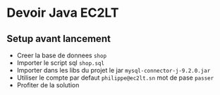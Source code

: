 # Devoir Java EC2LT

## Setup avant lancement

- Creer la base de donnees `shop`
- Importer le script sql `shop.sql`
- Importer dans les libs du projet le jar `mysql-connector-j-9.2.0.jar`
- Utiliser le compte par defaut `philippe@ec2lt.sn` mot de pase `passer` 
- Profiter de la solution
